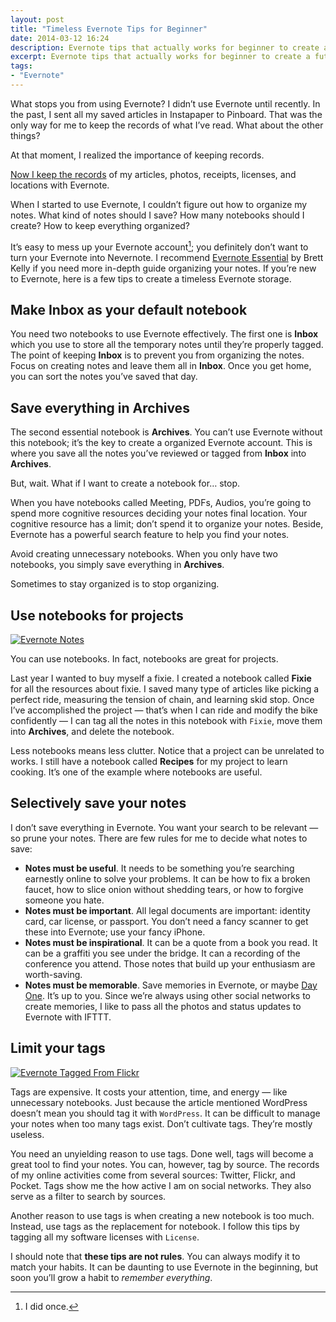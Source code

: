 ```yaml
---
layout: post
title: "Timeless Evernote Tips for Beginner"
date: 2014-03-12 16:24
description: Evernote tips that actually works for beginner to create a future-proof notes storage.
excerpt: Evernote tips that actually works for beginner to create a future-proof notes storage.
tags:
- "Evernote"
---
```


What stops you from using Evernote? I didn’t use Evernote until recently. In the past, I sent all my saved articles in Instapaper to Pinboard. That was the only way for me to keep the records of what I’ve read. What about the other things?

<!--more-->

At that moment, I realized the importance of keeping records.

[Now I keep the records](http://sayzlim.net/remember-everything "Remember Everything - Sayz Lim") of my articles, photos, receipts, licenses, and locations with Evernote.

When I started to use Evernote, I couldn’t figure out how to organize my notes. What kind of notes should I save? How many notebooks should I create?  How to keep everything organized?

It’s easy to mess up your Evernote account[^1]; you definitely don’t want to turn your Evernote into Nevernote. I recommend [Evernote Essential](http://nerdgap.com/evernote-essentials-4/ "The best just got better: Evernote Essentials 4.0 is available now") by Brett Kelly if you need more in-depth guide organizing your notes. If you’re new to Evernote, here is a few tips to create a timeless Evernote storage.

## Make Inbox as your default notebook
You need two notebooks to use Evernote effectively. The first one is **Inbox** which you use to store all the temporary notes until they’re properly tagged. The point of keeping **Inbox** is to prevent you from organizing the notes. Focus on creating notes and leave them all in **Inbox**. Once you get home, you can sort the notes you’ve saved that day.

## Save everything in Archives
The second essential notebook is **Archives**. You can’t use Evernote without this notebook; it’s the key to create a organized Evernote account. This is where you save all the notes you’ve reviewed or tagged from **Inbox** into **Archives**.

But, wait. What if I want to create a notebook for… stop.

When you have notebooks called Meeting, PDFs, Audios, you’re going to spend more cognitive resources deciding your notes final location. Your cognitive resource has a limit; don’t spend it to organize your notes. Beside, Evernote has a powerful search feature to help you find your notes.

Avoid creating unnecessary notebooks. When you only have two notebooks, you simply save everything in **Archives**.

Sometimes to stay organized is to stop organizing.

## Use notebooks for projects

[ ![Evernote Notes][img1] ](http://images.sayzlim.net/2014/03/evernote_notes.jpg "Evernote Notes")

[img1]: http://images.sayzlim.net/2014/03/evernote_notes.jpg "Evernote Notes"

You can use notebooks. In fact, notebooks are great for projects.

Last year I wanted to buy myself a fixie. I created a notebook called **Fixie** for all the resources about fixie. I saved many type of articles like picking a perfect ride, measuring the tension of chain, and learning skid stop. Once I’ve accomplished the project — that’s when I can ride and modify the bike confidently — I can tag all the notes in this notebook with `Fixie`, move them into **Archives**, and delete the notebook.

Less notebooks means less clutter. Notice that a project can be unrelated to works. I still have a notebook called **Recipes** for my project to learn cooking. It’s one of the example where notebooks are useful.

## Selectively save your notes
I don’t save everything in Evernote. You want your search to be relevant — so prune your notes. There are few rules for me to decide what notes to save:

- **Notes must be useful**. It needs to be something you’re searching earnestly online to solve your problems. It can be how to fix a broken faucet, how to slice onion without shedding tears, or how to forgive someone you hate.
- **Notes must be important**. All legal documents are important: identity card, car license, or passport. You don’t need a fancy scanner to get these into Evernote; use your fancy iPhone.
- **Notes must be inspirational**. It can be a quote from a book you read. It can be a graffiti you see under the bridge. It can a recording of the conference you attend. Those notes that build up your enthusiasm are worth-saving.
- **Notes must be memorable**. Save memories in Evernote, or maybe [Day One](http://sayzlim.net/journaling-with-day-one "Journaling with Day One - Sayz Lim"). It’s up to you. Since we’re always using other social networks to create memories, I like to pass all the photos and status updates to Evernote with IFTTT.

## Limit your tags

[ ![Evernote Tagged From Flickr][img2] ](http://images.sayzlim.net/2014/03/evernote_photos.jpg "Evernote Tagged From Flickr")

[img2]: http://images.sayzlim.net/2014/03/evernote_photos.jpg "Evernote Tagged From Flickr"

Tags are expensive. It costs your attention, time, and energy — like unnecessary notebooks.  Just because the article mentioned WordPress doesn’t mean you should tag it with `WordPress`. It can be difficult to manage your notes when too many tags exist. Don’t cultivate tags. They’re mostly useless.

You need an unyielding reason to use tags. Done well, tags will become a great tool to find your notes. You can, however, tag by source. The records of my online activities come from several sources: Twitter, Flickr, and Pocket. Tags show me the how active I am on social networks. They also serve as a filter to search by sources.

Another reason to use tags is when creating a new notebook is too much. Instead, use tags as the replacement for notebook. I follow this tips by tagging all my software licenses with `License`.

I should note that **these tips are not rules**. You can always modify it to match your habits. It can be daunting to use Evernote in the beginning, but soon you’ll grow a habit to _remember everything_.

[^1]: I did once.